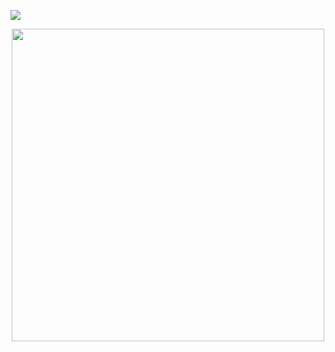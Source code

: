 ![](https://hit.yhype.me/github/profile?user_id=20926603)

<p align="center">
  <img src="https://raw.githubusercontent.com/miermontoto/miermontoto/main/daft.gif" width="500px"/>
</p>
<!--
<p align="center">
  <img src="https://github-readme-stats.vercel.app/api/top-langs/?username=miermontoto&layout=compact&card_width=250&exclude_repo=TEC&langs_count=10&count_private=true&hide_border=true&theme=nord" height="195rem" />
</p>

<p align="center">
  <img src="https://github-readme-stats.vercel.app/api?username=miermontoto&count_private=true&include_all_commits=true&hide_border=true&theme=nord"/>
  <img src="https://github-readme-stats.vercel.app/api/wakatime?username=miermontoto&layout=compact&theme=nord&langs_count=10&hide_border=true&count_private=true" height="195rem"/>
</p>
-->

<!--START_SECTION:waka-->
<!--END_SECTION:waka-->
